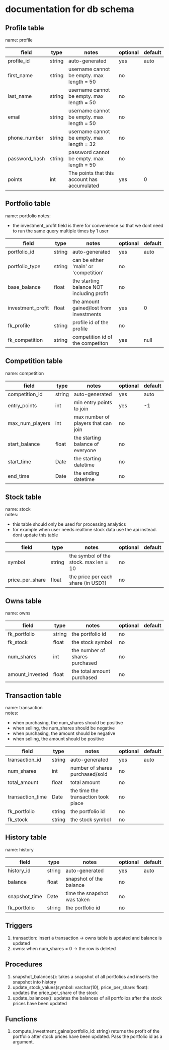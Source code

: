 # documentation for db schema

## Profile table
name: profile

| field         | type   | notes                                        | optional | default |
|---------------|--------|----------------------------------------------|----------|---------|
| profile_id    | string | auto-generated                               | yes      | auto    |
| first_name    | string | username cannot be empty. max length = 50    | no       |         |
| last_name     | string | username cannot be empty. max length = 50    | no       |         |
| email         | string | username cannot be empty. max length = 50    | no       |         |
| phone_number  | string | username cannot be empty. max length = 32    | no       |         |
| password_hash | string | password cannot be empty. max length = 50    | no       |         |
| points        | int    | The points that this account has accumulated | yes      | 0       |

## Portfolio table
name: portfolio
notes:
- the investment_profit field is there for convenience so that we dont need to run the same
 query multiple times by 1 user

| field             | type   | notes                                     | optional | default |
|-------------------|--------|-------------------------------------------|----------|---------|
| portfolio_id      | string | auto-generated                            | yes      | auto    |
| portfolio_type    | string | can be either 'main' or 'competition'     | no       |         |
| base_balance      | float  | the starting balance NOT including profit | no       |         |
| investment_profit | float  | the amount gained/lost from investments   | yes      | 0       |
| fk_profile        | string | profile id of the profile                 | no       |         |
| fk_competition    | string | competition id of the competiton          | yes      | null    |


## Competition table
name: competition

| field           | type   | notes                               | optional | default |
|-----------------|--------|-------------------------------------|----------|---------|
| competition_id  | string | auto-generated                      | yes      | auto    |
| entry_points    | int    | min entry points to join            | yes      | -1      |
| max_num_players | int    | max number of players that can join | no       |         |
| start_balance   | float  | the starting balance of everyone    | no       |         |
| start_time      | Date   | the starting datetime               | no       |         |
| end_time        | Date   | the ending datetime                 | no       |         |

## Stock table
name: stock  
notes:
- this table should only be used for processing analytics
- for example when user needs realtime stock data use the api instead. dont update this table

| field           | type   | notes                                 | optional | default |
|-----------------|--------|---------------------------------------|----------|---------|
| symbol          | string | the symbol of the stock. max len = 10 | no       |         |
| price_per_share | float  | the price per each share (in USD?)    | no       |         |

## Owns table
name: owns

| field           | type   | notes                          | optional | default |
|-----------------|--------|--------------------------------|----------|---------|
| fk_portfolio    | string | the portfolio id               | no       |         |
| fk_stock        | float  | the stock symbol               | no       |         |
| num_shares      | int    | the number of shares purchased | no       |         |
| amount_invested | float  | the total amount purchased     | no       |         |

## Transaction table
name: transaction  
notes:
- when purchasing, the num_shares should be positive
- when selling, the num_shares should be negative
- when purchasing, the amount should be negative
- when selling, the amount should be positive

| field            | type   | notes                               | optional | default |
|------------------|--------|-------------------------------------|----------|---------|
| transaction_id   | string | auto-generated                      | yes      | auto    |
| num_shares       | int    | number of shares purchased/sold     | no       |         |
| total_amount     | float  | total amount                        | no       |         |
| transaction_time | Date   | the time the transaction took place | no       |         |
| fk_portfolio     | string | the portfolio id                    | no       |         |
| fk_stock         | string | the stock symbol                    | no       |         |


## History table
name: history

| field         | type   | notes                       | optional | default |
|---------------|--------|-----------------------------|----------|---------|
| history_id    | string | auto-generated              | yes      | auto    |
| balance       | float  | snapshot of the balance     | no       |         |
| snapshot_time | Date   | time the snapshot was taken | no       |         |
| fk_portfolio  | string | the portfolio id            | no       |         |

## Triggers
1. transaction: insert a transaction -> owns table is updated and balance is updated
2. owns: when num_shares = 0 -> the row is deleted

## Procedures
1. snapshot_balances(): takes a snapshot of all portfolios and inserts the snapshot into history
2. update_stock_values(symbol: varchar(10), price_per_share: float): updates the price_per_share of the stock
3. update_balances(): updates the balances of all portfolios after the stock prices have been updated

## Functions
1. compute_investment_gains(portfolio_id: string) returns the profit of the portfolio after stock prices have been updated. Pass the portfolio id as a argument.
